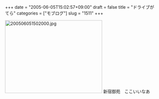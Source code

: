 +++
date = "2005-06-05T15:02:57+09:00"
draft = false
title = "ドライブがてら"
categories = ["モブログ"]
slug = "1511"
+++

<img src="http://ieiriblog.jugem.cc/?image=4183" class="pict" width="320" height="240" alt="200506051502000.jpg" />
新宿御苑　ここいいなあ
